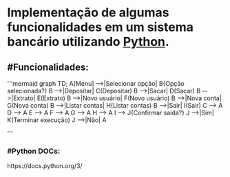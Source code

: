<h1>Implementação de algumas funcionalidades em um sistema bancário utilizando <u>Python</u>.</h1> 
<h2>
#Funcionalidades: 
</h2>
'''mermaid
graph TD;
    A[Menu] -->|Selecionar opção| B{Opção selecionada?}
    B -->|Depositar| C(Depositar)
    B -->|Sacar| D(Sacar)
    B -->|Extrato| E(Extrato)
    B -->|Novo usuário| F(Novo usuário)
    B -->|Nova conta| G(Nova conta)
    B -->|Listar contas| H(Listar contas)
    B -->|Sair| I(Sair)
    C --> A
    D --> A
    E --> A
    F --> A
    G --> A
    H --> A
    I --> J{Confirmar saída?}
    J -->|Sim| K(Terminar execução)
    J -->|Não| A


'''
<h3>#Python DOCs:</h3>https://docs.python.org/3/

